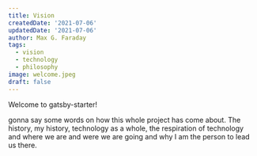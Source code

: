 ```yaml
---
title: Vision
createdDate: '2021-07-06'
updatedDate: '2021-07-06'
author: Max G. Faraday
tags:
  - vision
  - technology
  - philosophy
image: welcome.jpeg
draft: false
---
```


Welcome to gatsby-starter!

gonna say some words on how this whole project has come about.  The history, my history, technology as a whole, the respiration of technology and where we are and were we are going and why I am the person to lead us there.
